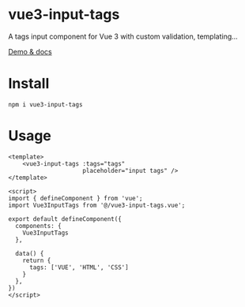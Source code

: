 # vue3-input-tags

A tags input component for Vue 3 with custom validation, templating...

[Demo & docs ](https://vue3-input-tags.netlify.app)
# Install

```
npm i vue3-input-tags
```

# Usage

```vue
<template>
    <vue3-input-tags :tags="tags"
                     placeholder="input tags" />
</template>
```

```vue
<script>
import { defineComponent } from 'vue';
import Vue3InputTags from '@/vue3-input-tags.vue';

export default defineComponent({
  components: {
    Vue3InputTags
  },
  
  data() {
    return {
      tags: ['VUE', 'HTML', 'CSS']
    }
  },
})
</script>
```

